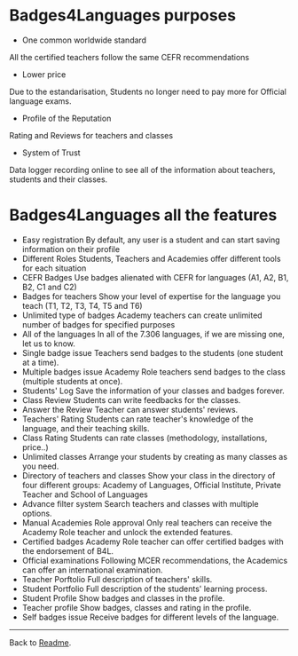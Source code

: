 # Badges4Languages purposes

* One common worldwide standard

All the certified teachers follow the same CEFR recommendations
* Lower price

 Due to the estandarisation, Students no longer need to pay more for Official language exams.
* Profile of the Reputation

Rating and Reviews for teachers and classes
* System of Trust

Data logger recording online to see all of the information about teachers, students and their classes.

# Badges4Languages all the features

* Easy registration
By default, any user is a student and can start saving information on their profile
* Different Roles
Students, Teachers and Academies offer different tools for each situation
* CEFR Badges
Use badges alienated with CEFR for languages (A1, A2, B1, B2, C1 and C2)
* Badges for teachers
Show your level of expertise for the language you teach (T1, T2, T3, T4, T5 and T6)
* Unlimited type of badges
Academy teachers can create unlimited number of badges for specified purposes
* All of the languages
In all of the 7.306 languages, if we are missing one, let us to know.
* Single badge issue
Teachers send badges to the students (one student at a time).
* Multiple badges issue
Academy Role teachers send badges to the class (multiple students at once).
* Students' Log
Save the information of your classes and badges forever.
* Class Review
Students can write feedbacks for the classes.
* Answer the Review
Teacher can answer students' reviews.
* Teachers' Rating
Students can rate teacher's knowledge of the language, and their teaching skills.
* Class Rating
Students can rate classes (methodology, installations, price..)
* Unlimited classes
Arrange your students by creating as many classes as you need.
* Directory of teachers and classes
Show your class in the directory of four different groups:
Academy of Languages, Official Institute, Private Teacher and School of Languages
* Advance filter system
Search teachers and classes with multiple options.
* Manual Academies Role approval
Only real teachers can receive the Academy Role teacher and unlock the extended features.
* Certified badges
Academy Role teacher can offer certified badges with the endorsement of B4L.
* Official examinations
Following MCER recommendations, the Academics can offer an international examination.
* Teacher Porftolio
Full description of teachers' skills.
* Student Portfolio
Full description of the students' learning process.
* Student Profile
Show badges and classes in the profile.
* Teacher profile
Show badges, classes and rating in the profile.
* Self badges issue
Receive badges for different levels of the language.


---
Back to [Readme](../README.md).
